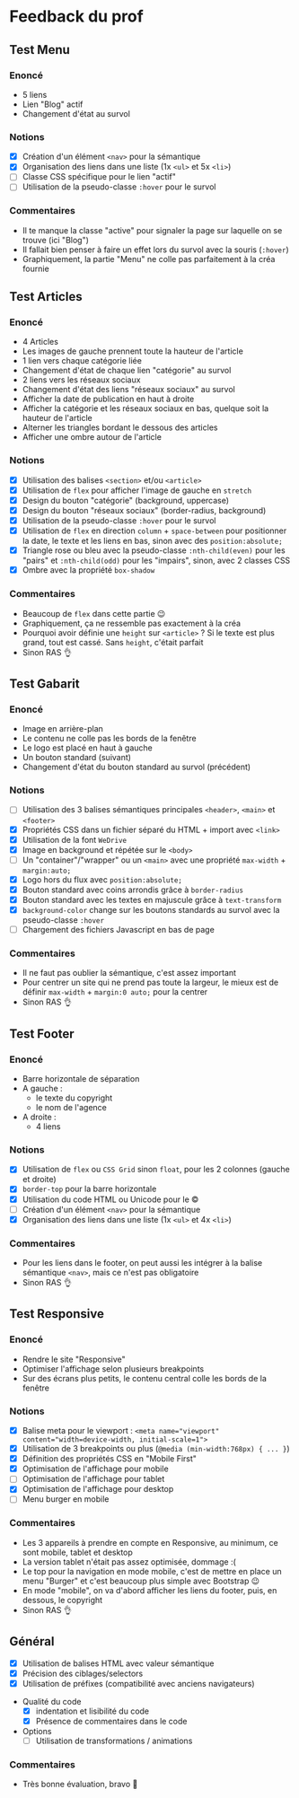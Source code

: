 # Feedback du prof

## Test Menu

### Enoncé

- 5 liens
- Lien "Blog" actif
- Changement d'état au survol

### Notions

- [x] Création d'un élément `<nav>` pour la sémantique
- [x] Organisation des liens dans une liste (1x `<ul>` et 5x `<li>`)
- [ ] Classe CSS spécifique pour le lien "actif"
- [ ] Utilisation de la pseudo-classe `:hover` pour le survol

### Commentaires

- Il te manque la classe "active" pour signaler la page sur laquelle on se trouve (ici "Blog")
- Il fallait bien penser à faire un effet lors du survol avec la souris (`:hover`)
- Graphiquement, la partie "Menu" ne colle pas parfaitement à la créa fournie

## Test Articles

### Enoncé

- 4 Articles
- Les images de gauche prennent toute la hauteur de l'article
- 1 lien vers chaque catégorie liée
- Changement d'état de chaque lien "catégorie" au survol
- 2 liens vers les réseaux sociaux
- Changement d'état des liens "réseaux sociaux" au survol
- Afficher la date de publication en haut à droite
- Afficher la catégorie et les réseaux sociaux en bas, quelque soit la hauteur de l'article
- Alterner les triangles bordant le dessous des articles
- Afficher une ombre autour de l'article

### Notions

- [x] Utilisation des balises `<section>` et/ou `<article>`
- [x] Utilisation de `flex` pour afficher l'image de gauche en `stretch`
- [x] Design du bouton "catégorie" (background, uppercase)
- [x] Design du bouton "réseaux sociaux" (border-radius, background)
- [x] Utilisation de la pseudo-classe `:hover` pour le survol
- [x] Utilisation de `flex` en direction `column` + `space-between` pour positionner la date, le texte et les liens en bas, sinon avec des `position:absolute;`
- [x] Triangle rose ou bleu avec la pseudo-classe `:nth-child(even)` pour les "pairs" et `:nth-child(odd)` pour les "impairs", sinon, avec 2 classes CSS
- [x] Ombre avec la propriété `box-shadow`

### Commentaires

- Beaucoup de `flex` dans cette partie :wink:
- Graphiquement, ça ne ressemble pas exactement à la créa
- Pourquoi avoir définie une `height` sur `<article>` ? Si le texte est plus grand, tout est cassé. Sans `height`, c'était parfait
- Sinon RAS :ok_hand:

## Test Gabarit

### Enoncé

- Image en arrière-plan
- Le contenu ne colle pas les bords de la fenêtre
- Le logo est placé en haut à gauche
- Un bouton standard (suivant)
- Changement d'état du bouton standard au survol (précédent)

### Notions

- [ ] Utilisation des 3 balises sémantiques principales `<header>`, `<main>` et `<footer>`
- [x] Propriétés CSS dans un fichier séparé du HTML + import avec `<link>`
- [x] Utilisation de la font `WeDrive`
- [x] Image en background et répétée sur le `<body>`
- [ ] Un "container"/"wrapper" ou un `<main>` avec une propriété `max-width` + `margin:auto;`
- [x] Logo hors du flux avec `position:absolute;`
- [x] Bouton standard avec coins arrondis grâce à `border-radius`
- [x] Bouton standard avec les textes en majuscule grâce à `text-transform`
- [x] `background-color` change sur les boutons standards au survol avec la pseudo-classe `:hover`
- [ ] Chargement des fichiers Javascript en bas de page

### Commentaires

- Il ne faut pas oublier la sémantique, c'est assez important
- Pour centrer un site qui ne prend pas toute la largeur, le mieux est de définir `max-width` + `margin:0 auto;` pour la centrer
- Sinon RAS :ok_hand:

## Test Footer

### Enoncé

- Barre horizontale de séparation
- A gauche :
  - le texte du copyright
  - le nom de l'agence
- A droite :
  - 4 liens

### Notions

- [x] Utilisation de `flex` ou `CSS Grid` sinon `float`, pour les 2 colonnes (gauche et droite)
- [x] `border-top` pour la barre horizontale
- [x] Utilisation du code HTML ou Unicode pour le &copy;
- [ ] Création d'un élément `<nav>` pour la sémantique
- [x] Organisation des liens dans une liste (1x `<ul>` et 4x `<li>`)

### Commentaires

- Pour les liens dans le footer, on peut aussi les intégrer à la balise sémantique `<nav>`, mais ce n'est pas obligatoire
- Sinon RAS :ok_hand:

## Test Responsive

### Enoncé

- Rendre le site "Responsive"
- Optimiser l'affichage selon plusieurs breakpoints
- Sur des écrans plus petits, le contenu central colle les bords de la fenêtre

### Notions

- [x] Balise meta pour le viewport : `<meta name="viewport" content="width=device-width, initial-scale=1">`
- [x] Utilisation de 3 breakpoints ou plus (`@media (min-width:768px) { ... }`)
- [x] Définition des propriétés CSS en "Mobile First"
- [x] Optimisation de l'affichage pour mobile
- [ ] Optimisation de l'affichage pour tablet
- [x] Optimisation de l'affichage pour desktop
- [ ] Menu burger en mobile

### Commentaires

- Les 3 appareils à prendre en compte en Responsive, au minimum, ce sont mobile, tablet et desktop
- La version tablet n'était pas assez optimisée, dommage :(
- Le top pour la navigation en mode mobile, c'est de mettre en place un menu "Burger" et c'est beaucoup plus simple avec Bootstrap :wink:
- En mode "mobile", on va d'abord afficher les liens du footer, puis, en dessous, le copyright
- Sinon RAS :ok_hand:

## Général

- [x] Utilisation de balises HTML avec valeur sémantique
- [x] Précision des ciblages/selectors
- [x] Utilisation de préfixes (compatibilité avec anciens navigateurs)
- Qualité du code
  - [x] indentation et lisibilité du code
  - [x] Présence de commentaires dans le code
- Options
  - [ ] Utilisation de transformations / animations

### Commentaires

- Très bonne évaluation, bravo :clap:
